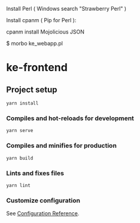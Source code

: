 Install Perl ( Windows search "Strawberry Perl" )

Install cpanm ( Pip for Perl ):

cpanm install Mojolicious JSON

$ morbo ke_webapp.pl


# ke-frontend

## Project setup
```
yarn install
```

### Compiles and hot-reloads for development
```
yarn serve
```

### Compiles and minifies for production
```
yarn build
```

### Lints and fixes files
```
yarn lint
```

### Customize configuration
See [Configuration Reference](https://cli.vuejs.org/config/).
